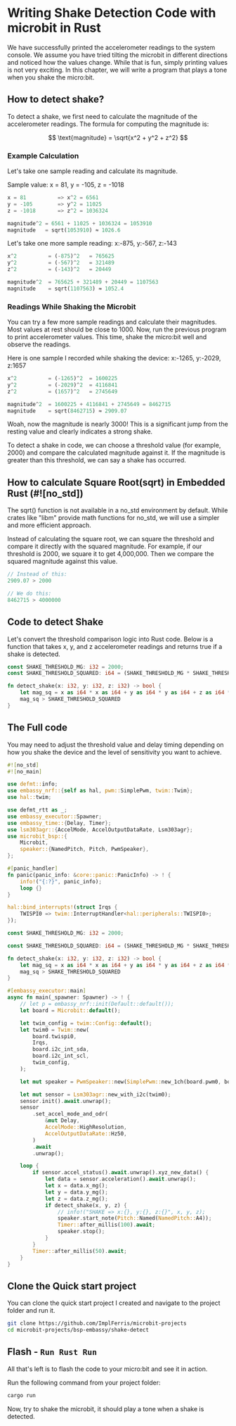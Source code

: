# Writing Shake Detection Code with microbit in Rust

We have successfully printed the accelerometer readings to the system console. We assume you have tried tilting the microbit in different directions and noticed how the values change. While that is fun, simply printing values is not very exciting. In this chapter, we will write a program that plays a tone when you shake the micro:bit.

## How to detect shake?

To detect a shake, we first need to calculate the magnitude of the accelerometer readings. The formula for computing the magnitude is:

$$
\text{magnitude} = \sqrt{x^2 + y^2 + z^2}
$$

### Example Calculation

Let's take one sample reading and calculate its magnitude.

Sample value: x = 81, y = -105, z = -1018

```rust
x = 81          => x^2 = 6561
y = -105        => y^2 = 11025
z = -1018       => z^2 = 1036324

magnitude^2 = 6561 + 11025 + 1036324 = 1053910
magnitude   = sqrt(1053910) ≈ 1026.6
```

Let's take one more sample reading: x:-875, y:-567, z:-143
```rust
x^2          = (-875)^2   = 765625  
y^2          = (-567)^2   = 321489  
z^2          = (-143)^2   = 20449  

magnitude^2  = 765625 + 321489 + 20449 = 1107563  
magnitude    = sqrt(1107563) ≈ 1052.4
```
### Readings While Shaking the Microbit

You can try a few more sample readings and calculate their magnitudes. Most values at rest should be close to 1000. Now, run the previous program to print accelerometer values. This time, shake the micro:bit well and observe the readings.

Here is one sample I recorded while shaking the device: x:-1265, y:-2029, z:1657

```rust
x^2          = (-1265)^2  = 1600225  
y^2          = (-2029)^2  = 4116841  
z^2          = (1657)^2   = 2745649  

magnitude^2  = 1600225 + 4116841 + 2745649 = 8462715  
magnitude    = sqrt(8462715) ≈ 2909.07
```

Woah, now the magnitude is nearly 3000! This is a significant jump from the resting value and clearly indicates a strong shake. 

To detect a shake in code, we can choose a threshold value (for example, 2000) and compare the calculated magnitude against it. If the magnitude is greater than this threshold, we can say a shake has occurred.

## How to calculate Square Root(sqrt) in Embedded Rust (#![no_std])

The sqrt() function is not available in a no_std environment by default. While crates like "libm" provide math functions for no_std, we will use a simpler and more efficient approach.

Instead of calculating the square root, we can square the threshold and compare it directly with the squared magnitude. For example, if our threshold is 2000, we square it to get 4,000,000. Then we compare the squared magnitude against this value.

```rust
// Instead of this:
2909.07 > 2000

// We do this:
8462715 > 4000000
```

## Code to detect Shake

Let's convert the threshold comparison logic into Rust code. Below is a function that takes x, y, and z accelerometer readings and returns true if a shake is detected.

```rust
const SHAKE_THRESHOLD_MG: i32 = 2000;
const SHAKE_THRESHOLD_SQUARED: i64 = (SHAKE_THRESHOLD_MG * SHAKE_THRESHOLD_MG) as i64;

fn detect_shake(x: i32, y: i32, z: i32) -> bool {
    let mag_sq = x as i64 * x as i64 + y as i64 * y as i64 + z as i64 * z as i64;
    mag_sq > SHAKE_THRESHOLD_SQUARED
}
```

## The Full code

You may need to adjust the threshold value and delay timing depending on how you shake the device and the level of sensitivity you want to achieve.

```rust
#![no_std]
#![no_main]

use defmt::info;
use embassy_nrf::{self as hal, pwm::SimplePwm, twim::Twim};
use hal::twim;

use defmt_rtt as _;
use embassy_executor::Spawner;
use embassy_time::{Delay, Timer};
use lsm303agr::{AccelMode, AccelOutputDataRate, Lsm303agr};
use microbit_bsp::{
    Microbit,
    speaker::{NamedPitch, Pitch, PwmSpeaker},
};

#[panic_handler]
fn panic(panic_info: &core::panic::PanicInfo) -> ! {
    info!("{:?}", panic_info);
    loop {}
}

hal::bind_interrupts!(struct Irqs {
    TWISPI0 => twim::InterruptHandler<hal::peripherals::TWISPI0>;
});

const SHAKE_THRESHOLD_MG: i32 = 2000;

const SHAKE_THRESHOLD_SQUARED: i64 = (SHAKE_THRESHOLD_MG * SHAKE_THRESHOLD_MG) as i64;

fn detect_shake(x: i32, y: i32, z: i32) -> bool {
    let mag_sq = x as i64 * x as i64 + y as i64 * y as i64 + z as i64 * z as i64;
    mag_sq > SHAKE_THRESHOLD_SQUARED
}

#[embassy_executor::main]
async fn main(_spawner: Spawner) -> ! {
    // let p = embassy_nrf::init(Default::default());
    let board = Microbit::default();

    let twim_config = twim::Config::default();
    let twim0 = Twim::new(
        board.twispi0,
        Irqs,
        board.i2c_int_sda,
        board.i2c_int_scl,
        twim_config,
    );

    let mut speaker = PwmSpeaker::new(SimplePwm::new_1ch(board.pwm0, board.speaker));

    let mut sensor = Lsm303agr::new_with_i2c(twim0);
    sensor.init().await.unwrap();
    sensor
        .set_accel_mode_and_odr(
            &mut Delay,
            AccelMode::HighResolution,
            AccelOutputDataRate::Hz50,
        )
        .await
        .unwrap();

    loop {
        if sensor.accel_status().await.unwrap().xyz_new_data() {
            let data = sensor.acceleration().await.unwrap();
            let x = data.x_mg();
            let y = data.y_mg();
            let z = data.z_mg();
            if detect_shake(x, y, z) {
                // info!("SHAKE => x:{}, y:{}, z:{}", x, y, z);
                speaker.start_note(Pitch::Named(NamedPitch::A4));
                Timer::after_millis(100).await;
                speaker.stop();
            }
        }
        Timer::after_millis(50).await;
    }
}
```



## Clone the Quick start project
You can clone the quick start project I created and navigate to the project folder and run it.

```sh
git clone https://github.com/ImplFerris/microbit-projects
cd microbit-projects/bsp-embassy/shake-detect
```

## Flash - `Run Rust Run`
All that's left is to flash the code to your micro:bit and see it in action.

Run the following command from your project folder:
```rust
cargo run
```

Now, try to shake the microbit, it should play a tone when a shake is detected.


